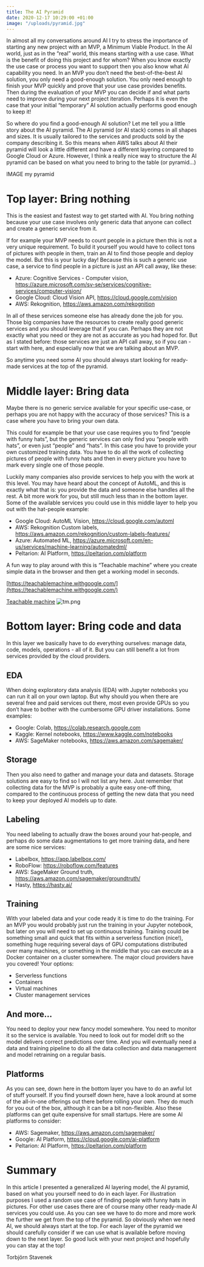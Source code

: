 ```yaml
---
title: The AI Pyramid
date: 2020-12-17 10:29:00 +01:00
image: "/uploads/pyramid.jpg"
---
```


In almost all my conversations around AI I try to stress the importance of starting any new project with an MVP, a Minimum Viable Product. In the AI world, just as in the “real” world, this means starting with a use case. What is the benefit of doing this project and for whom? When you know exactly the use case or process you want to support then you also know what AI capability you need. In an MVP you don’t need the best-of-the-best AI solution, you only need a good-enough solution. You only need enough to finish your MVP quickly and prove that your use case provides benefits. Then during the evaluation of your MVP you can decide if and what parts need to improve during your next project iteration. Perhaps it is even the case that your initial “temporary” AI solution actually performs good enough to keep it!

So where do you find a good-enough AI solution? Let me tell you a little story about the AI pyramid. The AI pyramid (or AI stack) comes in all shapes and sizes. It is usually tailored to the services and products sold by the company describing it. So this means when AWS talks about AI their pyramid will look a little different and have a different layering compared to Google Cloud or Azure. However, I think a really nice way to structure the AI pyramid can be based on what you need to bring to the table (or pyramid…)

IMAGE my pyramid

# Top layer: Bring nothing

This is the easiest and fastest way to get started with AI. You bring nothing because your use case involves only generic data that anyone can collect and create a generic service from it. 

If for example your MVP needs to count people in a picture then this is not a very unique requirement. To build it yourself you would have to collect tons of pictures with people in them, train an AI to find those people and deploy the model. But this is your lucky day! Because this is such a generic use case, a service to find people in a picture is just an API call away, like these:

* Azure: Cognitive Services - Computer vision, https://azure.microsoft.com/sv-se/services/cognitive-services/computer-vision/
* Google Cloud: Cloud Vision API, https://cloud.google.com/vision
* AWS: Rekognition, https://aws.amazon.com/rekognition


In all of these services someone else has already done the job for you. Those big companies have the resources to create really good generic services and you should leverage that if you can. Perhaps they are not exactly what you need or they are not as accurate as you had hoped for. But as I stated before: those services are just an API call away, so if you can - start with here, and especially now that we are talking about an MVP.

So anytime you need some AI you should always start looking for ready-made services at the top of the pyramid.


# Middle layer: Bring data

Maybe there is no generic service available for your specific use-case, or perhaps you are not happy with the accuracy of those services? This is a case where you have to bring your own data. 

This could for example be that your use case requires you to find “people with funny hats”, but the generic services can only find you “people with hats”, or even just “people” and “hats”. In this case you have to provide your own customized training data. You have to do all the work of collecting pictures of people with funny hats and then in every picture you have to mark every single one of those people.

Luckily many companies also provide services to help you with the work at this level. You may have heard about the concept of AutoML, and this is exactly what that is: you provide the data and someone else handles all the rest. A bit more work for you, but still much less than in the bottom layer. Some of the available services you could use in this middle layer to help you out with the hat-people example:

* Google Cloud: AutoML Vision, https://cloud.google.com/automl
* AWS: Rekognition Custom labels, https://aws.amazon.com/rekognition/custom-labels-features/
* Azure: Automated ML, https://azure.microsoft.com/en-us/services/machine-learning/automatedml/
* Peltarion: AI Platform, https://peltarion.com/platform

A fun way to play around with this is “Teachable machine” where you create simple data in the browser and then get a working model in seconds.

[https://teachablemachine.withgoogle.com/](https://teachablemachine.withgoogle.com/)

[Teachable machine](https://teachablemachine.withgoogle.com/)
![tm.png](/uploads/tm.png)


# Bottom layer: Bring code and data

In this layer we basically have to do everything ourselves: manage data, code, models, operations - all of it. But you can still benefit a lot from services provided by the cloud providers. 

## EDA

When doing exploratory data analysis (EDA) with Jupyter notebooks you can run it all on your own laptop. But why should you when there are several free and paid services out there, most even provide GPUs so you don’t have to bother with the cumbersome GPU driver installations. Some examples:

* Google: Colab, https://colab.research.google.com
* Kaggle: Kernel notebooks, https://www.kaggle.com/notebooks
* AWS: SageMaker notebooks, https://aws.amazon.com/sagemaker/

## Storage

Then you also need to gather and manage your data and datasets. Storage solutions are easy to find so I will not list any here. Just remember that collecting data for the MVP is probably a quite easy one-off thing, compared to the continuous process of getting the new data that you need to keep your deployed AI models up to date.

## Labeling

You need labeling to actually draw the boxes around your hat-people, and perhaps do some data augmentations to get more training data, and here are some nice services:

* Labelbox, https://app.labelbox.com/
* RoboFlow: https://roboflow.com/features
* AWS: SageMaker Ground truth, https://aws.amazon.com/sagemaker/groundtruth/
* Hasty, https://hasty.ai/

## Training

With your labeled data and your code ready it is time to do the training. For an MVP you would probably just run the training in your Jupyter notebook, but later on you will need to set up continuous training. Training could be something small and quick that fits within a serverless function (nice!), something huge requiring several days of GPU computations distributed over many machines, or something in the middle that you can execute as a Docker container on a cluster somewhere. The major cloud providers have you covered! Your options:

* Serverless functions
* Containers
* Virtual machines
* Cluster management services

## And more...

You need to deploy your new fancy model somewhere. You need to monitor it so the service is available. You need to look out for model drift so the model delivers correct predictions over time. And you will eventually need a data and training pipeline to do all the data collection and data management and model retraining on a regular basis.

## Platforms

As you can see, down here in the bottom layer you have to do an awful lot of stuff yourself. If you find yourself down here, have a look around at some of the all-in-one offerings out there before rolling your own. They do much for you out of the box, although it can be a bit non-flexible. Also these platforms can get quite expensive for small startups. Here are some AI platforms to consider:

* AWS: Sagemaker, https://aws.amazon.com/sagemaker/
* Google: AI Platform, https://cloud.google.com/ai-platform
* Peltarion: AI Platform, https://peltarion.com/platform



# Summary

In this article I presented a generalized AI layering model, the AI pyramid, based on what you yourself need to do in each layer. For illustration purposes I used a random use case of finding people with funny hats in pictures. For other use cases there are of course many other ready-made AI services you could use. As you can see we have to do more and more work the further we get from the top of the pyramid. So obviously when we need AI, we should always start at the top. For each layer of the pyramid we should carefully consider if we can use what is available before moving down to the next layer. So good luck with your next project and hopefully you can stay at the top!

Torbjörn Stavenek

